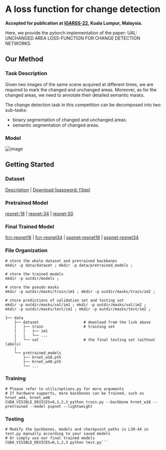 # A loss function for change detection
**Accepted for publication at [IGARSS-22](https://www.igarss2022.org/default.php), Kuala Lumpur, Malaysia.**

Here, we provide the pytorch implementation of the paper: UAL: UNCHANGED AREA LOSS-FUNCTION FOR CHANGE DETECTION NETWORKS.

## Our Method

### Task Description

Given two images of the same scene acquired at different times, we are required to mark the changed 
and unchanged areas. Moreover, as for the changed areas, we need to annotate their detailed semantic masks. 

The change detection task in this competition can be decomposed into two sub-tasks:
* binary segmentation of changed and unchanged areas.
* semantic segmentation of changed areas.

### Model

![image](https://github.com/Chuan-shanjia/SenseEarth2020-ChangeDetection/blob/master/docs/schematic_%20diagram.png)

## Getting Started

### Dataset
[Description](https://rs.sensetime.com/competition/index.html#/data) | [Download [password: f3qq]](https://pan.baidu.com/s/1Yg90vlAiKezSoxH7WEoV6g) 

### Pretrained Model
[resnet-18](https://drive.google.com/file/d/1-vd9x7PMTgGTVQpAaNWF5tGy-NeLLdzB/view?usp=sharing) | [resnet-34](https://drive.google.com/file/d/1w68FmzmTTCRpLjS4pQGiR4IGGotL5iXo/view?usp=sharing) | [resnet-50](https://drive.google.com/file/d/1yvo8LT3rN4XhHR0nYfi2aVjtb1tL54mJ/view?usp=sharing)

### Final Trained Model
[fcn-resnet18](https://drive.google.com/file/d/1UfByShVuCxnsXVpCCFXAaYns_RYJ6rY9/view?usp=sharing) | [fcn-resnet34](https://drive.google.com/file/d/1NL80WmA3dzcoV3za-E0bvU0ZFOzjkLUL/view?usp=sharing) | [pspnet-resnet18](https://drive.google.com/file/d/1qsKBX4VU5RH_-yx4FXbRKXLprPPzSH7n/view?usp=sharing) | [pspnet-resnet34](https://drive.google.com/file/d/19Pdl1BR6_Hjdl9JcKTPwyR6dCYBb0C1G/view?usp=sharing)

### File Organization
```
# store the whole dataset and pretrained backbones
mkdir -p data/dataset ; mkdir -p data/pretrained_models ;

# store the trained models
mkdir -p outdir/models ; 

# store the pseudo masks
mkdir -p outdir/masks/train/im1 ; mkdir -p outdir/masks/train/im2 ;

# store predictions of validation set and testing set
mkdir -p outdir/masks/val/im1 ; mkdir -p outdir/masks/val/im2 ;
mkdir -p outdir/masks/test/im1 ; mkdir -p outdir/masks/test/im2 ;

├── data
    ├── dataset                    # download from the link above
    │   ├── train                  # training set
    |   |   ├── im1
    |   |   └── ...
    │   └── val                    # the final testing set (without labels)
    |
    └── pretrained_models
        ├── hrnet_w18.pth
        ├── hrnet_w40.pth
        └── ...
```

### Training
```
# Please refer to utils/options.py for more arguments
# If hardware supports, more backbones can be trained, such as hrnet_w44, hrnet_w48
CUDA_VISIBLE_DEVICES=0,1,2,3 python train.py --backbone hrnet_w18 --pretrained --model pspnet --lightweight
```

### Testing
```
# Modify the backbones, models and checkpoint paths in L39-44 in test.py manually according to your saved models
# Or simply use our final trained models
CUDA_VISIBLE_DEVICES=0,1,2,3 python test.py```

